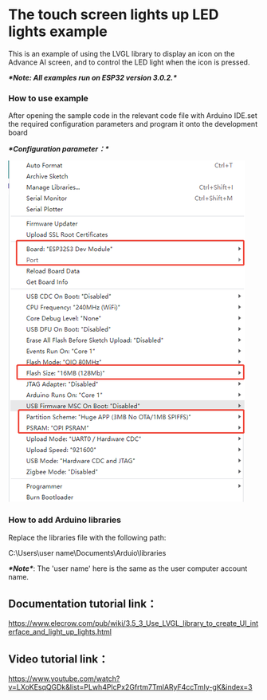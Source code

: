 # **The touch screen lights up LED lights example**

This is an example of using the LVGL library to display an icon on the Advance AI screen, and to control the LED light when the icon is pressed.

***\*Note: All examples run on ESP32 version 3.0.2.\****

 

### **How to use example**

After opening the sample code in the relevant code file with Arduino IDE.set the required configuration parameters and program it onto the development board

***\*Configuration parameter：\****



![3-1](./3-1.png)



### **How to add Arduino libraries**

Replace the libraries file with the following path:

C:\Users\user name\Documents\Arduio\libraries

 

***\*Note\****: The 'user name' here is the same as the user computer account name.

 

## **Documentation tutorial link**：

https://www.elecrow.com/pub/wiki/3.5_3_Use_LVGL_library_to_create_UI_interface_and_light_up_lights.html

 

## **Video** **tutorial link**：

https://www.youtube.com/watch?v=LXoKEsqQGDk&list=PLwh4PlcPx2Gfrtm7TmlARyF4ccTmIy-gK&index=3



